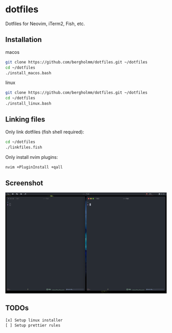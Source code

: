 # dotfiles
Dotfiles for Neovim, iTerm2, Fish, etc.

## Installation

macos
```bash
git clone https://github.com/bergholmm/dotfiles.git ~/dotfiles
cd ~/dotfiles
./install_macos.bash
```

linux
```bash
git clone https://github.com/bergholmm/dotfiles.git ~/dotfiles
cd ~/dotfiles
./install_linux.bash
```

## Linking files

Only link dotfiles (fish shell required):
```bash
cd ~/dotfiles
./linkfiles.fish
```

Only install nvim plugins:

```bash
nvim +PluginInstall +qall
```

## Screenshot

![](Screenshot.png)

## TODOs
```
[x] Setup linux installer
[ ] Setup prettier rules
```
